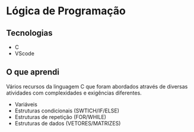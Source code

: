 # Lógica de Programação

## Tecnologias

- C
- VScode

## O que aprendi

Vários recursos da linguagem C que foram abordados através de diversas atividades com complexidades e exigências diferentes.

- Variáveis
- Estruturas condicionais (SWTICH/IF/ELSE)
- Estruturas de repetição (FOR/WHILE) 
- Estruturas de dados (VETORES/MATRIZES)
